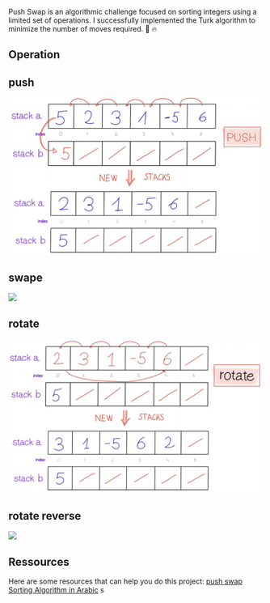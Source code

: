 
Push Swap is an algorithmic challenge focused on sorting integers using a limited set of operations. I successfully implemented the Turk algorithm to minimize the number of moves required. 🧩 🔥 


## Operation
## push
<img src="imgs/push.png">

## swape
<img src="imgs/swape.png">

## rotate
<img src="imgs/rotate.png">

## rotate reverse
<img src="imgs/rotate_reverse.png">



## Ressources
Here are some resources that can help you do this project:
<a href="https://42-cursus.gitbook.io/guide/rank-02/push_swap">push swap</a>
<a href="https://www.youtube.com/playlist?list=PLZpzLuUp9qXyWylaS9C8Z4uIKWZxQc3Cq">Sorting Algorithm in Arabic</a>
s


